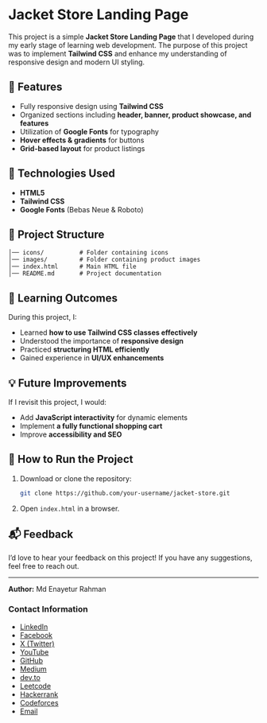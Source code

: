 # Jacket Store Landing Page

This project is a simple **Jacket Store Landing Page** that I developed during my early stage of learning web development. The purpose of this project was to implement **Tailwind CSS** and enhance my understanding of responsive design and modern UI styling.

## 📌 Features
- Fully responsive design using **Tailwind CSS**
- Organized sections including **header, banner, product showcase, and features**
- Utilization of **Google Fonts** for typography
- **Hover effects & gradients** for buttons
- **Grid-based layout** for product listings

## 🚀 Technologies Used
- **HTML5**
- **Tailwind CSS**
- **Google Fonts** (Bebas Neue & Roboto)

## 📂 Project Structure
```
│── icons/          # Folder containing icons
│── images/         # Folder containing product images
│── index.html      # Main HTML file
│── README.md       # Project documentation
```


## 📖 Learning Outcomes
During this project, I:
- Learned **how to use Tailwind CSS classes effectively**
- Understood the importance of **responsive design**
- Practiced **structuring HTML efficiently**
- Gained experience in **UI/UX enhancements**

## 💡 Future Improvements
If I revisit this project, I would:
- Add **JavaScript interactivity** for dynamic elements
- Implement **a fully functional shopping cart**
- Improve **accessibility and SEO**

## 📌 How to Run the Project
1. Download or clone the repository:
   ```sh
   git clone https://github.com/your-username/jacket-store.git
   ```
2. Open `index.html` in a browser.

## 📬 Feedback
I’d love to hear your feedback on this project! If you have any suggestions, feel free to reach out.

---
**Author:** Md Enayetur Rahman

### Contact Information
- [LinkedIn](https://www.linkedin.com/in/md-enayetur-rahman/)
- [Facebook](https://www.facebook.com/profile.php?id=100094416483981)
- [X (Twitter)](https://x.com/enayetu_syl)
- [YouTube](https://www.youtube.com/@MdEnayeturRahman)
- [GitHub](https://github.com/enayetsyl/)
- [Medium](https://medium.com/@enayetflweb)
- [dev.to](https://dev.to/md_enayeturrahman_2560e3)
- [Leetcode](https://leetcode.com/u/XTl7hvNPIc/)
- [Hackerrank](https://www.hackerrank.com/profile/enayetflweb)
- [Codeforces](https://codeforces.com/profile/enayetsyl)
- [Email](mailto:enayetflweb@gmail.com)